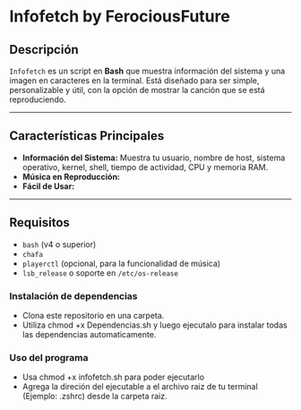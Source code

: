 # Infofetch by FerociousFuture

## Descripción

`Infofetch` es un script en **Bash** que muestra información del sistema y una imagen en caracteres en la terminal. Está diseñado para ser simple, personalizable y útil, con la opción de mostrar la canción que se está reproduciendo.

---

## Características Principales

* **Información del Sistema:** Muestra tu usuario, nombre de host, sistema operativo, kernel, shell, tiempo de actividad, CPU y memoria RAM.
* **Música en Reproducción:** 
* **Fácil de Usar:** 

---

## Requisitos

* `bash` (v4 o superior)
* `chafa`
* `playerctl` (opcional, para la funcionalidad de música)
* `lsb_release` o soporte en `/etc/os-release`

### Instalación de dependencias

* Clona este repositorio en una carpeta.
* Utiliza chmod +x Dependencias.sh y luego ejecutalo para instalar todas las dependencias automaticamente.

### Uso del programa

* Usa chmod +x infofetch.sh para poder ejecutarlo
* Agrega la direción del ejecutable a el archivo raiz de tu terminal (Ejemplo: .zshrc) desde la carpeta raiz.

